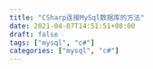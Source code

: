 ```yaml
---
title: "CSharp连接MySql数据库的方法"
date: 2021-04-07T14:51:51+08:00
draft: false
tags: ["mysql", "c#"]
categories: ["mysql", "c#"]
---
```


